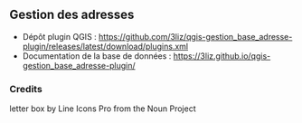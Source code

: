 ## Gestion des adresses

* Dépôt plugin QGIS : https://github.com/3liz/qgis-gestion_base_adresse-plugin/releases/latest/download/plugins.xml
* Documentation de la base de données : https://3liz.github.io/qgis-gestion_base_adresse-plugin/

### Credits

letter box by Line Icons Pro from the Noun Project
